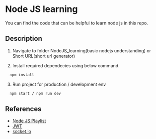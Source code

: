
# Node JS learning

You can find the code that can be helpful to learn node js in this repo.

## Description
 
1. Navigate to folder NodeJS_learning(basic nodejs understanding) or Short URL(short url generator)

2. Install required dependecies using below command.

```bash
  npm install
```
3. Run project for production / development env

```bash
  npm start / npm run dev
```

## References

- [Node JS Playlist](https://www.youtube.com/playlist?list=PLinedj3B30sDby4Al-i13hQJGQoRQDfPo)
- [JWT](https://jwt.io/)
- [socket.io](https://socket.io/)



